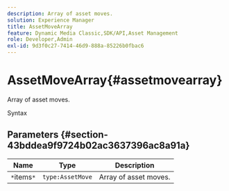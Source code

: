 ```yaml
---
description: Array of asset moves.
solution: Experience Manager
title: AssetMoveArray
feature: Dynamic Media Classic,SDK/API,Asset Management
role: Developer,Admin
exl-id: 9d3f0c27-7414-46d9-888a-85226b0fbac6
---
```

# AssetMoveArray{#assetmovearray}

Array of asset moves.

 Syntax 

## Parameters {#section-43bddea9f9724b02ac3637396ac8a91a}

|  Name  | Type  | Description  |
|---|---|---|
|  `*`items`*`  | `type:AssetMove`  | Array of asset moves.  |
